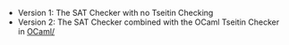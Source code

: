 - Version 1: The SAT Checker with no Tseitin Checking
- Version 2: The SAT Checker combined with the OCaml Tseitin Checker in [OCaml/](https://github.com/HarryBryant99/Verification-of-Z3-RUP-Proofs-in-Coq-Rocq-and-Agda/tree/809f89e22c22cee607fcdef3ad49b192c350bb4a/OCaml/vers1)
